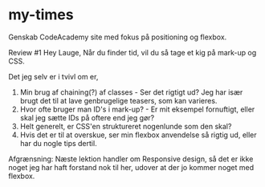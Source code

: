 # my-times
Genskab CodeAcademy site med fokus på positioning og flexbox.


Review #1
Hey Lauge,
Når du finder tid, vil du så tage et kig på mark-up og CSS.

Det jeg selv er i tvivl om er,

1. Min brug af chaining(?) af classes - Ser det rigtigt ud? Jeg har især brugt det til at lave genbrugelige teasers, som kan varieres.
2. Hvor ofte bruger man ID's i mark-up? - Er mit eksempel fornuftigt, eller skal jeg sætte IDs på oftere end jeg gør?
3. Helt generelt, er CSS'en struktureret nogenlunde som den skal?
4. Hvis det er til at overskue, ser min flexbox anvendelse så rigtig ud, eller har du nogle tips dertil.

Afgrænsning: 
Næste lektion handler om Responsive design, så det er ikke noget jeg har haft forstand nok til her, udover at der jo kommer noget med flexbox.
